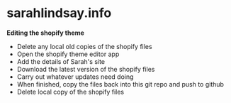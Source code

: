 sarahlindsay.info
=================

**Editing the shopify theme**

 - Delete any local old copies of the shopify files
 - Open the shopify theme editor app
 - Add the details of Sarah's site
 - Download the latest version of the shopify files
 - Carry out whatever updates need doing
 - When finished, copy the files back into this git repo and push to github
 - Delete local copy of the shopify files